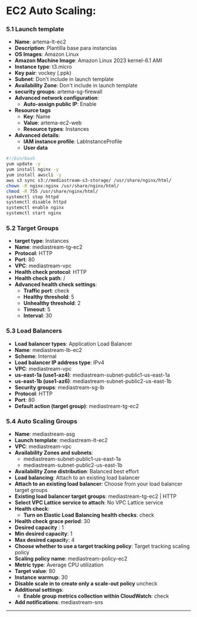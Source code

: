 # **EC2 Auto Scaling:**

### 5.1 Launch template
- **Name**: artema-lt-ec2
- **Description**: Plantilla base para instancias
- **OS Images**: Amazon Linux
- **Amazon Machine Image**: Amazon Linux 2023 kernel-6.1 AMI
- **Instance type**: t3.micro
- **Key pair**: vockey (.ppk)
- **Subnet**: Don't include in launch template
- **Availability Zone**: Don't include in launch template
- **security groups**: artema-sg-firewall
- **Advanced network configuration**:
  - **Auto-assign public IP**: Enable
- **Resource tags**
  - **Key**: Name
  - **Value**: artema-ec2-web
  - **Resource types**: Instances
- **Advanced details**:
  - **IAM instance profile**: LabInstanceProfile
  - **User data**
```bash
#!/bin/bash
yum update -y
yum install nginx -y
yum install awscli -y
aws s3 sync s3://mediastream-s3-storage/ /usr/share/nginx/html/
chown -R nginx:nginx /usr/share/nginx/html/
chmod -R 755 /usr/share/nginx/html/
systemctl stop httpd
systemctl disable httpd
systemctl enable nginx
systemctl start nginx
```

### 5.2 Target Groups
- **target type**: Instances
- **Name**: mediastream-tg-ec2
- **Protocol**: HTTP
- **Port**: 80
- **VPC**: mediastream-vpc
- **Health check protocol**: HTTP 
- **Health check path**: /
- **Advanced health check settings**:
  - **Traffic port**: check
  - **Healthy threshold**: 5
  - **Unhealthy threshold**: 2
  - **Timeout**: 5
  - **Interval**: 30

### 5.3 Load Balancers
- **Load balancer types**: Application Load Balancer
- **Name**: mediastream-lb-ec2
- **Scheme**: Internal
- **Load balancer IP address type**: IPv4
- **VPC**: mediastream-vpc
- **us-east-1a (use1-az4)**: mediastream-subnet-public1-us-east-1a
- **us-east-1b (use1-az6)**: mediastream-subnet-public2-us-east-1b
- **Security groups**: mediastream-sg-lb
- **Protocol**: HTTP
- **Port**: 80
- **Default action (target group)**: mediastream-tg-ec2

### 5.4 Auto Scaling Groups
- **Name**: mediastream-asg
- **Launch template**: mediastream-lt-ec2
- **VPC**: mediastream-vpc
- **Availability Zones and subnets**:
  - mediastream-subnet-public1-us-east-1a 
  - mediastream-subnet-public2-us-east-1b
- **Availability Zone distribution**: Balanced best effort
- **Load balancing**: Attach to an existing load balancer
- **Attach to an existing load balancer**: Choose from your load balancer target groups
- **Existing load balancer target groups**: mediastream-tg-ec2 | HTTP
- **Select VPC Lattice service to attach**: 
No VPC Lattice service
- **Health check**:
  - **Turn on Elastic Load Balancing health checks**: check
- **Health check grace period**: 30
- **Desired capacity** : 1
- **Min desired capacity**: 1
- **Max desired capacit**y: 4
- **Choose whether to use a target tracking policy**: Target tracking scaling policy
- **Scaling policy name**: mediastream-policy-ec2
- **Metric type**: Average CPU utilization
- **Target value**: 80
- **Instance warmup**: 30
- **Disable scale in to create only a scale-out policy** uncheck
- **Additional settings**:
  - **Enable group metrics collection within CloudWatch**: check
- **Add notifications**: mediastream-sns

---
